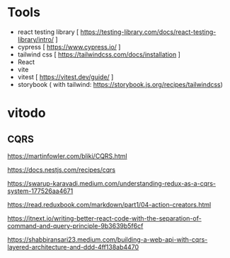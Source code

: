 # Tools

- react testing library [ https://testing-library.com/docs/react-testing-library/intro/ ]
- cypress [ https://www.cypress.io/ ]
- tailwind css [ https://tailwindcss.com/docs/installation ]
- React
- vite
- vitest [ https://vitest.dev/guide/ ] 
- storybook ( with tailwind: https://storybook.js.org/recipes/tailwindcss)
# vitodo


## CQRS

https://martinfowler.com/bliki/CQRS.html

https://docs.nestjs.com/recipes/cqrs

https://swarup-karavadi.medium.com/understanding-redux-as-a-cqrs-system-177526aa4671

https://read.reduxbook.com/markdown/part1/04-action-creators.html

https://itnext.io/writing-better-react-code-with-the-separation-of-command-and-query-principle-9b3639b5f6cf

https://shabbiransari23.medium.com/building-a-web-api-with-cqrs-layered-architecture-and-ddd-4ff138ab4470
